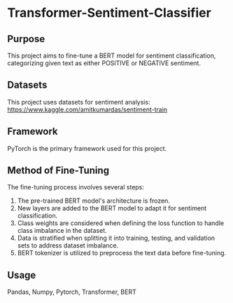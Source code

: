 # Transformer-Sentiment-Classifier

## Purpose
This project aims to fine-tune a BERT model for sentiment classification, categorizing given text as either POSITIVE or NEGATIVE sentiment.

## Datasets
This project uses datasets for sentiment analysis: https://www.kaggle.com/amitkumardas/sentiment-train

## Framework
PyTorch is the primary framework used for this project.

## Method of Fine-Tuning
The fine-tuning process involves several steps:
1. The pre-trained BERT model's architecture is frozen.
2. New layers are added to the BERT model to adapt it for sentiment classification.
3. Class weights are considered when defining the loss function to handle class imbalance in the dataset.
4. Data is stratified when splitting it into training, testing, and validation sets to address dataset imbalance.
5. BERT tokenizer is utilized to preprocess the text data before fine-tuning.

## Usage
Pandas, Numpy, Pytorch, Transformer, BERT



